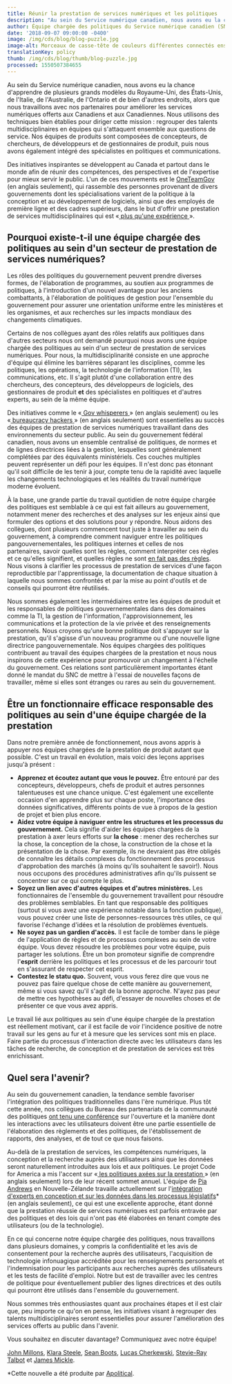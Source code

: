 ```yaml
---
title: Réunir la prestation de services numériques et les politiques
description: "Au sein du Service numérique canadien, nous avons eu la chance d'apprendre de plusieurs grands modèles du Royaume-Uni, des États-Unis, de l'Italie, de l'Australie, de l'Ontario et de bien d'autres endroits, alors que nous travaillons avec nos partenaires pour améliorer les services numériques offerts aux Canadiens et aux Canadiennes. Nous utilisons des techniques bien établies pour diriger cette mission\_: regrouper des talents multidisciplinaires en équipes qui s'attaquent ensemble aux questions de service. Nos équipes de produits sont composées de concepteurs,\_de chercheurs, de développeurs et de gestionnaires de produit, puis nous avons également intégré des spécialistes en politiques et communications."
author: Équipe chargée des politiques du Service numérique canadien (SNC)
date: '2018-09-07 09:00:00 -0400'
image: /img/cds/blog/blog-puzzle.jpg
image-alt: Morceaux de casse-tête de couleurs différentes connectés ensemble.
translationKey: policy
thumb: /img/cds/blog/thumb/blog-puzzle.jpg
processed: 1550507384655
---
```

Au sein du Service numérique canadien, nous avons eu la chance d'apprendre de plusieurs grands modèles du Royaume-Uni, des États-Unis, de l'Italie, de l'Australie, de l'Ontario et de bien d'autres endroits, alors que nous travaillons avec nos partenaires pour améliorer les services numériques offerts aux Canadiens et aux Canadiennes. Nous utilisons des techniques bien établies pour diriger cette mission : regrouper des talents multidisciplinaires en équipes qui s'attaquent ensemble aux questions de service. Nos équipes de produits sont composées de concepteurs, de chercheurs, de développeurs et de gestionnaires de produit, puis nous avons également intégré des spécialistes en politiques et communications. 

Des initiatives inspirantes se développent au Canada et partout dans le monde afin de réunir des compétences, des perspectives et de l'expertise pour mieux servir le public. L'un de ces mouvements est le [OneTeamGov](https://www.oneteamgov.uk/) (en anglais seulement), qui rassemble des personnes provenant de divers gouvernements dont les spécialisations varient de la politique à la conception et au développement de logiciels, ainsi que des employés de première ligne et des cadres supérieurs, dans le but d'offrir une prestation de services multidisciplinaires qui est «[ plus qu'une expérience](https://medium.com/@kcollingwood/what-people-told-us-government-policy-and-service-design-event-c5596b7c8953)<span style="text-decoration:underline;"> </span>».

## Pourquoi existe-t-il une équipe chargée des politiques au sein d'un secteur de prestation de services numériques?

Les rôles des politiques du gouvernement peuvent prendre diverses formes, de l'élaboration de programmes, au soutien aux programmes de politiques, à l'introduction d'un nouvel avantage pour les anciens combattants, à l'élaboration de politiques de gestion pour l'ensemble du gouvernement pour assurer une orientation uniforme entre les ministères et les organismes, et aux recherches sur les impacts mondiaux des changements climatiques. 

Certains de nos collègues ayant des rôles relatifs aux politiques dans d'autres secteurs nous ont demandé pourquoi nous avons une équipe chargée des politiques au sein d'un secteur de prestation de services numériques. Pour nous, la multidisciplinarité consiste en une approche d'équipe qui élimine les barrières séparant les disciplines, comme les politiques, les opérations, la technologie de l'information (TI), les communications, etc. Il s'agit plutôt d'une collaboration entre des chercheurs, des concepteurs, des développeurs de logiciels, des gestionnaires de produit **et** des spécialistes en politiques et d'autres experts, au sein de la même équipe. 

Des initiatives comme le «[ Gov whisperers](https://twitter.com/LouiseDowne/status/990925890245808128)<span style="text-decoration:underline;"> </span>» (en anglais seulement) ou les «[ bureaucracy hackers](https://handbook.18f.gov/history-and-values/#hacking-bureaucracy)<span style="text-decoration:underline;"> </span>» (en anglais seulement) sont essentielles au succès des équipes de prestation de services numériques travaillant dans des environnements du secteur public. Au sein du gouvernement fédéral canadien, nous avons un ensemble centralisé de politiques, de normes et de lignes directrices liées à la gestion, lesquelles sont généralement complétées par des équivalents ministériels. Ces couches multiples peuvent représenter un défi pour les équipes. Il n'est donc pas étonnant qu'il soit difficile de les tenir à jour, compte tenu de la rapidité avec laquelle les changements technologiques et les réalités du travail numérique moderne évoluent.

À la base, une grande partie du travail quotidien de notre équipe chargée des politiques est semblable à ce qui est fait ailleurs au gouvernement, notamment mener des recherches et des analyses sur les enjeux ainsi que formuler des options et des solutions pour y répondre. Nous aidons des collègues, dont plusieurs commencent tout juste à travailler au sein du gouvernement, à comprendre comment naviguer entre les politiques pangouvernementales, les politiques internes et celles de nos partenaires, savoir quelles sont les règles, comment interpréter ces règles et ce qu'elles signifient, et quelles règles ne sont [en fait pas des règles](https://www.nextgov.com/cio-briefing/2015/03/meet-digital-service-guru-whos-helping-new-recruits-navigate-federal-bureaucracy/107148/). Nous visons à clarifier les processus de prestation de services d'une façon reproductible par l'apprentissage, la documentation de chaque situation à laquelle nous sommes confrontés et par la mise au point d'outils et de conseils qui pourront être réutilisés. 

Nous sommes également les intermédiaires entre les équipes de produit et les responsables de politiques gouvernementales dans des domaines comme la TI, la gestion de l'information, l'approvisionnement, les communications et la protection de la vie privée et des renseignements personnels. Nous croyons qu'une bonne politique doit s'appuyer sur la prestation, qu'il s'agisse d'un nouveau programme ou d'une nouvelle ligne directrice pangouvernementale. Nos équipes chargées des politiques contribuent au travail des équipes chargées de la prestation et nous nous inspirons de cette expérience pour promouvoir un changement à l'échelle du gouvernement. Ces relations sont particulièrement importantes étant donné le mandat du SNC de mettre à l'essai de nouvelles façons de travailler, même si elles sont étranges ou rares au sein du gouvernement.

## Être un fonctionnaire efficace responsable des politiques au sein d'une équipe chargée de la prestation

Dans notre première année de fonctionnement, nous avons appris à appuyer nos équipes chargées de la prestation de produit autant que possible. C'est un travail en évolution, mais voici des leçons apprises jusqu'à présent :

* **Apprenez et écoutez autant que vous le pouvez.** Être entouré par des concepteurs, développeurs, chefs de produit et autres personnes talentueuses est une chance unique. C'est également une excellente occasion d'en apprendre plus sur chaque poste, l'importance des données significatives, différents points de vue à propos de la gestion de projet et bien plus encore.
* **Aidez votre équipe à naviguer entre les structures et les processus du gouvernement.** Cela signifie d'aider les équipes chargées de la prestation à axer leurs efforts sur **la chose** : mener des recherches sur la chose, la conception de la chose, la construction de la chose et la présentation de la chose. Par exemple, ils ne devraient pas être obligés de connaître les détails complexes du fonctionnement des processus d'approbation des marchés (à moins qu'ils souhaitent le savoir!). Nous nous occupons des procédures administratives afin qu'ils puissent se concentrer sur ce qui compte le plus.
* **Soyez un lien avec d'autres équipes et d'autres ministères.** Les fonctionnaires de l'ensemble du gouvernement travaillent pour résoudre des problèmes semblables. En tant que responsable des politiques (surtout si vous avez une expérience notable dans la fonction publique), vous pouvez créer une liste de personnes-ressources très utiles, ce qui favorise l'échange d'idées et la résolution de problèmes éventuels.
* **Ne soyez pas un gardien d'accès.** Il est facile de tomber dans le piège de l'application de règles et de processus complexes au sein de votre équipe. Vous devez résoudre les problèmes pour votre équipe, puis partager les solutions. Être un bon promoteur signifie de comprendre l'**esprit** derrière les politiques et les processus et de les parcourir tout en s'assurant de respecter cet esprit.
* **Contestez le statu quo.** Souvent, vous vous ferez dire que vous ne pouvez pas faire quelque chose de cette manière au gouvernement, même si vous savez qu'il s'agit de la bonne approche. N'ayez pas peur de mettre ces hypothèses au défi, d'essayer de nouvelles choses et de présenter ce que vous avez appris.

Le travail lié aux politiques au sein d'une équipe chargée de la prestation est réellement motivant, car il est facile de voir l'incidence positive de notre travail sur les gens au fur et à mesure que les services sont mis en place. Faire partie du processus d'interaction directe avec les utilisateurs dans les tâches de recherche, de conception et de prestation de services est très enrichissant.

## Quel sera l'avenir?

Au sein du gouvernement canadien, la tendance semble favoriser l'intégration des politiques traditionnelles dans l'ère numérique. Plus tôt cette année, nos collègues du Bureau des partenariats de la communauté des politiques [ont tenu une conférence](https://policomm-commpoli.gccollab.ca) sur l'ouverture et la manière dont les interactions avec les utilisateurs doivent être une partie essentielle de l'élaboration des règlements et des politiques, de l'établissement de rapports, des analyses, et de tout ce que nous faisons.

Au-delà de la prestation de services, les compétences numériques, la conception et la recherche auprès des utilisateurs ainsi que les données seront naturellement introduites aux lois et aux politiques. Le projet Code for America a mis l'accent sur «[ les politiques axées sur la prestation](https://medium.com/code-for-america/delivery-driven-government-67e698c57c7b)<span style="text-decoration:underline;"> </span>» (en anglais seulement) lors de leur récent sommet annuel. L'équipe de [Pia Andrews](https://twitter.com/piawaugh) en Nouvelle-Zélande travaille actuellement sur l'[intégration d'experts en conception et sur les données dans les processus législatifs](https://apolitical.co/solution_article/new-zealand-explores-machine-readable-laws-to-transform-government/)* (en anglais seulement), ce qui est une excellente approche, étant donné que la prestation réussie de services numériques est parfois entravée par des politiques et des lois qui n'ont pas été élaborées en tenant compte des utilisateurs (ou de la technologie). 

En ce qui concerne notre équipe chargée des politiques, nous travaillons dans plusieurs domaines, y compris la confidentialité et les avis de consentement pour la recherche auprès des utilisateurs, l'acquisition de technologie infonuagique accréditée pour les renseignements personnels et l'indemnisation pour les participants aux recherches auprès des utilisateurs et les tests de facilité d'emploi. Notre but est de travailler avec les centres de politique pour éventuellement publier des lignes directrices et des outils qui pourront être utilisés dans l'ensemble du gouvernement.

Nous sommes très enthousiastes quant aux prochaines étapes et il est clair que, peu importe ce qu'on en pense, les initiatives visant à regrouper des talents multidisciplinaires seront essentielles pour assurer l'amélioration des services offerts au public dans l'avenir. 

Vous souhaitez en discuter davantage? Communiquez avec notre équipe! 

[John Millons](https://twitter.com/JohnMillons), [Klara Steele](mailto:Klara.Steele@tbs-sct.gc.ca), [Sean Boots](https://twitter.com/sboots), [Lucas Cherkewski](https://twitter.com/lchski), [Stevie-Ray Talbot](https://twitter.com/StevieRayTalbot) et [James Mickle](https://twitter.com/james_mickle).

*Cette nouvelle a été produite par [Apolitical](https://apolitical.co/).



